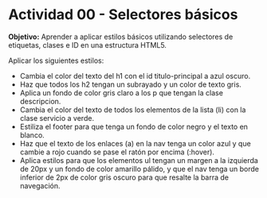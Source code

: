 # Actividad 00 - Selectores básicos

**Objetivo:** Aprender a aplicar estilos básicos utilizando selectores de etiquetas, clases e ID en una estructura HTML5.

Aplicar los siguientes estilos:

- Cambia el color del texto del h1 con el id titulo-principal a azul oscuro.
- Haz que todos los h2 tengan un subrayado y un color de texto gris.
- Aplica un fondo de color gris claro a los p que tengan la clase descripcion.
- Cambia el color del texto de todos los elementos de la lista (li) con la clase servicio a verde.
- Estiliza el footer para que tenga un fondo de color negro y el texto en blanco.
- Haz que el texto de los enlaces (a) en la nav tenga un color azul y que cambie a rojo cuando se pase el ratón por encima (:hover).
- Aplica estilos para que los elementos ul tengan un margen a la izquierda de 20px y un fondo de color amarillo pálido, y que el nav tenga un borde inferior de 2px de color gris oscuro para que resalte la barra de navegación.
